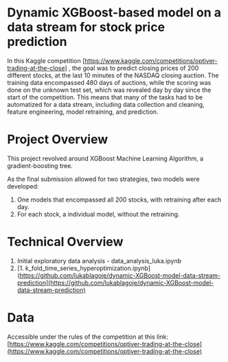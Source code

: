 # Dynamic XGBoost-based model on a data stream for stock price prediction
In this Kaggle competition [https://www.kaggle.com/competitions/optiver-trading-at-the-close] , the goal was to predict closing prices of 200 different stocks, at the last 10 minutes of the NASDAQ closing auction. The training data encompassed 480 days of auctions, while the scoring was done on the unknown test set, which was revealed day by day since the start of the competition. This means that many of the tasks had to be automatized for a data stream, including  data collection and cleaning, feature engineering, model retraining, and prediction.

# Project Overview
This project revolved around XGBoost Machine Learning Algorithm, a gradient-boosting tree.

As the final submission allowed for two strategies, two models were developed:
1) One models that encompassed all 200 stocks, with retraining after each day.
2) For each stock, a individual model, without the retraining.
   
# Technical Overview

1) Initial exploratory data analysis - data_analysis_luka.ipynb
2) [1. k_fold_time_series_hyperoptimization.ipynb](https://github.com/lukablagoje/dynamic-XGBoost-model-data-stream-prediction](https://github.com/lukablagoje/dynamic-XGBoost-model-data-stream-prediction)

# Data 
Accessible under the rules of the competition at this link: [https://www.kaggle.com/competitions/optiver-trading-at-the-close](https://www.kaggle.com/competitions/optiver-trading-at-the-close)

